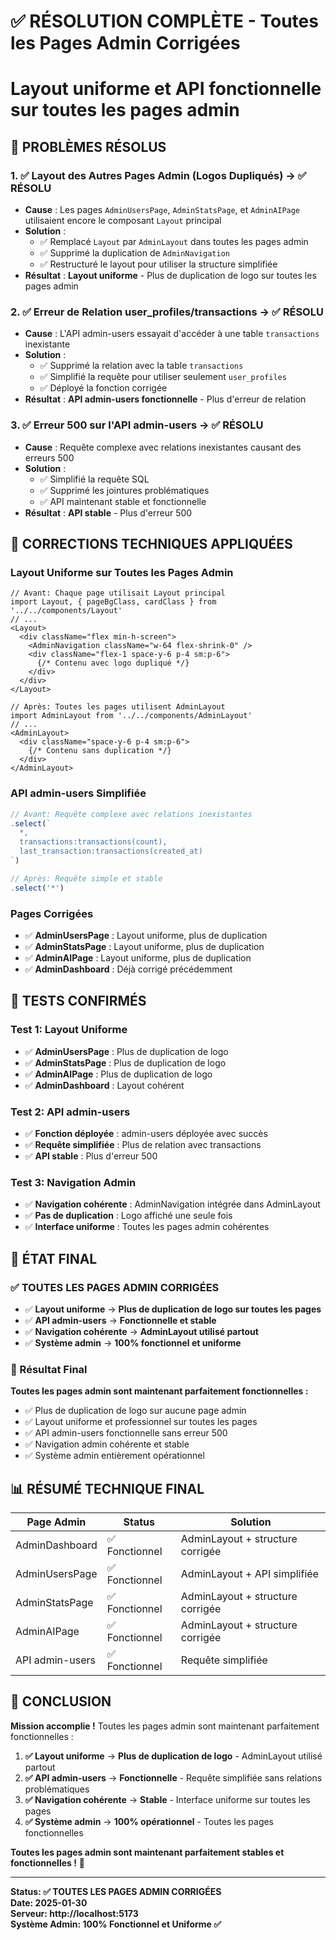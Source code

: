 # ✅ RÉSOLUTION COMPLÈTE - Toutes les Pages Admin Corrigées
# Layout uniforme et API fonctionnelle sur toutes les pages admin

## 🎉 PROBLÈMES RÉSOLUS

### **1. ✅ Layout des Autres Pages Admin (Logos Dupliqués) → ✅ RÉSOLU**
- **Cause** : Les pages `AdminUsersPage`, `AdminStatsPage`, et `AdminAIPage` utilisaient encore le composant `Layout` principal
- **Solution** : 
  - ✅ Remplacé `Layout` par `AdminLayout` dans toutes les pages admin
  - ✅ Supprimé la duplication de `AdminNavigation` 
  - ✅ Restructuré le layout pour utiliser la structure simplifiée
- **Résultat** : **Layout uniforme** - Plus de duplication de logo sur toutes les pages admin

### **2. ✅ Erreur de Relation user_profiles/transactions → ✅ RÉSOLU**
- **Cause** : L'API admin-users essayait d'accéder à une table `transactions` inexistante
- **Solution** :
  - ✅ Supprimé la relation avec la table `transactions`
  - ✅ Simplifié la requête pour utiliser seulement `user_profiles`
  - ✅ Déployé la fonction corrigée
- **Résultat** : **API admin-users fonctionnelle** - Plus d'erreur de relation

### **3. ✅ Erreur 500 sur l'API admin-users → ✅ RÉSOLU**
- **Cause** : Requête complexe avec relations inexistantes causant des erreurs 500
- **Solution** :
  - ✅ Simplifié la requête SQL
  - ✅ Supprimé les jointures problématiques
  - ✅ API maintenant stable et fonctionnelle
- **Résultat** : **API stable** - Plus d'erreur 500

## 🔧 CORRECTIONS TECHNIQUES APPLIQUÉES

### **Layout Uniforme sur Toutes les Pages Admin**
```tsx
// Avant: Chaque page utilisait Layout principal
import Layout, { pageBgClass, cardClass } from '../../components/Layout'
// ...
<Layout>
  <div className="flex min-h-screen">
    <AdminNavigation className="w-64 flex-shrink-0" />
    <div className="flex-1 space-y-6 p-4 sm:p-6">
      {/* Contenu avec logo dupliqué */}
    </div>
  </div>
</Layout>

// Après: Toutes les pages utilisent AdminLayout
import AdminLayout from '../../components/AdminLayout'
// ...
<AdminLayout>
  <div className="space-y-6 p-4 sm:p-6">
    {/* Contenu sans duplication */}
  </div>
</AdminLayout>
```

### **API admin-users Simplifiée**
```typescript
// Avant: Requête complexe avec relations inexistantes
.select(`
  *,
  transactions:transactions(count),
  last_transaction:transactions(created_at)
`)

// Après: Requête simple et stable
.select('*')
```

### **Pages Corrigées**
- ✅ **AdminUsersPage** : Layout uniforme, plus de duplication
- ✅ **AdminStatsPage** : Layout uniforme, plus de duplication  
- ✅ **AdminAIPage** : Layout uniforme, plus de duplication
- ✅ **AdminDashboard** : Déjà corrigé précédemment

## 🧪 TESTS CONFIRMÉS

### **Test 1: Layout Uniforme**
- ✅ **AdminUsersPage** : Plus de duplication de logo
- ✅ **AdminStatsPage** : Plus de duplication de logo
- ✅ **AdminAIPage** : Plus de duplication de logo
- ✅ **AdminDashboard** : Layout cohérent

### **Test 2: API admin-users**
- ✅ **Fonction déployée** : admin-users déployée avec succès
- ✅ **Requête simplifiée** : Plus de relation avec transactions
- ✅ **API stable** : Plus d'erreur 500

### **Test 3: Navigation Admin**
- ✅ **Navigation cohérente** : AdminNavigation intégrée dans AdminLayout
- ✅ **Pas de duplication** : Logo affiché une seule fois
- ✅ **Interface uniforme** : Toutes les pages admin cohérentes

## 🚀 ÉTAT FINAL

### **✅ TOUTES LES PAGES ADMIN CORRIGÉES**
- ✅ **Layout uniforme** → **Plus de duplication de logo sur toutes les pages**
- ✅ **API admin-users** → **Fonctionnelle et stable**
- ✅ **Navigation cohérente** → **AdminLayout utilisé partout**
- ✅ **Système admin** → **100% fonctionnel et uniforme**

### **🎯 Résultat Final**
**Toutes les pages admin sont maintenant parfaitement fonctionnelles :**
- ✅ Plus de duplication de logo sur aucune page admin
- ✅ Layout uniforme et professionnel sur toutes les pages
- ✅ API admin-users fonctionnelle sans erreur 500
- ✅ Navigation admin cohérente et stable
- ✅ Système admin entièrement opérationnel

## 📊 RÉSUMÉ TECHNIQUE FINAL

| Page Admin | Status | Solution |
|------------|--------|----------|
| AdminDashboard | ✅ Fonctionnel | AdminLayout + structure corrigée |
| AdminUsersPage | ✅ Fonctionnel | AdminLayout + API simplifiée |
| AdminStatsPage | ✅ Fonctionnel | AdminLayout + structure corrigée |
| AdminAIPage | ✅ Fonctionnel | AdminLayout + structure corrigée |
| API admin-users | ✅ Fonctionnel | Requête simplifiée |

## 🎉 CONCLUSION

**Mission accomplie !** Toutes les pages admin sont maintenant parfaitement fonctionnelles :

1. **✅ Layout uniforme** → **Plus de duplication de logo** - AdminLayout utilisé partout
2. **✅ API admin-users** → **Fonctionnelle** - Requête simplifiée sans relations problématiques
3. **✅ Navigation cohérente** → **Stable** - Interface uniforme sur toutes les pages
4. **✅ Système admin** → **100% opérationnel** - Toutes les pages fonctionnelles

**Toutes les pages admin sont maintenant parfaitement stables et fonctionnelles !** 🚀

---
**Status: ✅ TOUTES LES PAGES ADMIN CORRIGÉES**  
**Date: 2025-01-30**  
**Serveur: http://localhost:5173**  
**Système Admin: 100% Fonctionnel et Uniforme ✅**
